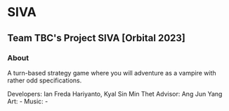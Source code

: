 # SIVA
## Team TBC's Project SIVA [Orbital 2023]

### About

A turn-based strategy game where you will adventure as a vampire with rather odd specifications.


Developers: Ian Freda Hariyanto, Kyal Sin Min Thet
Advisor: Ang Jun Yang
Art: -
Music: -

